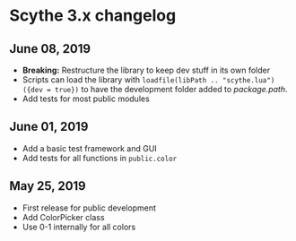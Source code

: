 # Scythe 3.x changelog

## June 08, 2019

- **Breaking:** Restructure the library to keep dev stuff in its own folder
- Scripts can load the library with `loadfile(libPath .. "scythe.lua")({dev = true})` to have the development folder added to _package.path_.
- Add tests for most public modules

## June 01, 2019

- Add a basic test framework and GUI
- Add tests for all functions in `public.color`

## May 25, 2019

- First release for public development
- Add ColorPicker class
- Use 0-1 internally for all colors
